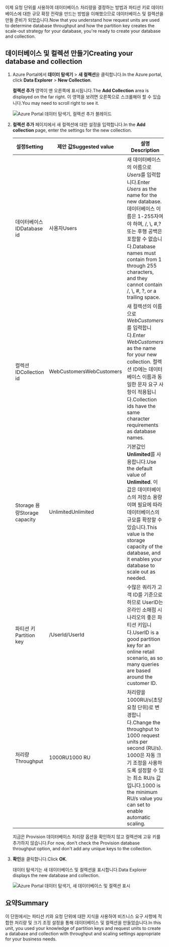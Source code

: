 <span data-ttu-id="8ff99-101">이제 요청 단위를 사용하여 데이터베이스 처리량을 결정하는 방법과 파티션 키로 데이터베이스에 대한 규모 확장 전략을 만드는 방법을 이해했으므로 데이터베이스 및 컬렉션을 만들 준비가 되었습니다.</span><span class="sxs-lookup"><span data-stu-id="8ff99-101">Now that you understand how request units are used to determine database throughput and how the partition key creates the scale-out strategy for your database, you're ready to create your database and collection.</span></span>

## <a name="creating-your-database-and-collection"></a><span data-ttu-id="8ff99-102">데이터베이스 및 컬렉션 만들기</span><span class="sxs-lookup"><span data-stu-id="8ff99-102">Creating your database and collection</span></span>

1. <span data-ttu-id="8ff99-103">Azure Portal에서 **데이터 탐색기** > **새 컬렉션**을 클릭합니다.</span><span class="sxs-lookup"><span data-stu-id="8ff99-103">In the Azure portal, click **Data Explorer** > **New Collection**.</span></span>
    
    <span data-ttu-id="8ff99-104">**컬렉션 추가** 영역이 맨 오른쪽에 표시됩니다.</span><span class="sxs-lookup"><span data-stu-id="8ff99-104">The **Add Collection** area is displayed on the far right.</span></span> <span data-ttu-id="8ff99-105">이 영역을 보려면 오른쪽으로 스크롤해야 할 수 있습니다.</span><span class="sxs-lookup"><span data-stu-id="8ff99-105">You may need to scroll right to see it.</span></span>

    ![Azure Portal 데이터 탐색기, 컬렉션 추가 블레이드](../media/5-create-a-database-and-collection/azure-cosmosdb-data-explorer.png)

2. <span data-ttu-id="8ff99-107">**컬렉션 추가** 페이지에서 새 컬렉션에 대한 설정을 입력합니다.</span><span class="sxs-lookup"><span data-stu-id="8ff99-107">In the **Add collection** page, enter the settings for the new collection.</span></span>

    <span data-ttu-id="8ff99-108">설정</span><span class="sxs-lookup"><span data-stu-id="8ff99-108">Setting</span></span>|<span data-ttu-id="8ff99-109">제안 값</span><span class="sxs-lookup"><span data-stu-id="8ff99-109">Suggested value</span></span>|<span data-ttu-id="8ff99-110">설명</span><span class="sxs-lookup"><span data-stu-id="8ff99-110">Description</span></span>
    ---|---|---
    <span data-ttu-id="8ff99-111">데이터베이스 ID</span><span class="sxs-lookup"><span data-stu-id="8ff99-111">Database id</span></span>|<span data-ttu-id="8ff99-112">사용자</span><span class="sxs-lookup"><span data-stu-id="8ff99-112">Users</span></span>|<span data-ttu-id="8ff99-113">새 데이터베이스의 이름으로 *Users*를 입력합니다.</span><span class="sxs-lookup"><span data-stu-id="8ff99-113">Enter *Users* as the name for the new database.</span></span> <span data-ttu-id="8ff99-114">데이터베이스 이름은 1-255자여야 하며, /, \\, #,? 또는 후행 공백은 포함할 수 없습니다.</span><span class="sxs-lookup"><span data-stu-id="8ff99-114">Database names must contain from 1 through 255 characters, and they cannot contain /, \\, #, ?, or a trailing space.</span></span>
    <span data-ttu-id="8ff99-115">컬렉션 ID</span><span class="sxs-lookup"><span data-stu-id="8ff99-115">Collection id</span></span>|<span data-ttu-id="8ff99-116">WebCustomers</span><span class="sxs-lookup"><span data-stu-id="8ff99-116">WebCustomers</span></span>|<span data-ttu-id="8ff99-117">새 컬렉션의 이름으로 *WebCustomers*를 입력합니다.</span><span class="sxs-lookup"><span data-stu-id="8ff99-117">Enter *WebCustomers* as the name for your new collection.</span></span> <span data-ttu-id="8ff99-118">컬렉션 ID에는 데이터베이스 이름과 동일한 문자 요구 사항이 적용됩니다.</span><span class="sxs-lookup"><span data-stu-id="8ff99-118">Collection ids have the same character requirements as database names.</span></span>
    <span data-ttu-id="8ff99-119">Storage 용량</span><span class="sxs-lookup"><span data-stu-id="8ff99-119">Storage capacity</span></span>| <span data-ttu-id="8ff99-120">Unlimited</span><span class="sxs-lookup"><span data-stu-id="8ff99-120">Unlimited</span></span> |<span data-ttu-id="8ff99-121">기본값인 **Unlimited**를 사용합니다.</span><span class="sxs-lookup"><span data-stu-id="8ff99-121">Use the default value of **Unlimited**.</span></span> <span data-ttu-id="8ff99-122">이 값은 데이터베이스의 저장소 용량이며 필요에 따라 데이터베이스의 규모를 확장할 수 있습니다.</span><span class="sxs-lookup"><span data-stu-id="8ff99-122">This value is the storage capacity of the database, and it enables your database to scale out as needed.</span></span>
    <span data-ttu-id="8ff99-123">파티션 키</span><span class="sxs-lookup"><span data-stu-id="8ff99-123">Partition key</span></span>|<span data-ttu-id="8ff99-124">/UserId</span><span class="sxs-lookup"><span data-stu-id="8ff99-124">/UserId</span></span>|<span data-ttu-id="8ff99-125">수많은 쿼리가 고객 ID를 기준으로 하므로 UserID는 온라인 소매점 시나리오의 좋은 파티션 키입니다.</span><span class="sxs-lookup"><span data-stu-id="8ff99-125">UserID is a good partition key for an online retail scenario, as so many queries are based around the customer ID.</span></span>
    <span data-ttu-id="8ff99-126">처리량</span><span class="sxs-lookup"><span data-stu-id="8ff99-126">Throughput</span></span>|<span data-ttu-id="8ff99-127">1000RU</span><span class="sxs-lookup"><span data-stu-id="8ff99-127">1000 RU</span></span>|<span data-ttu-id="8ff99-128">처리량을 1000RU/s(초당 요청 단위)로 변경합니다.</span><span class="sxs-lookup"><span data-stu-id="8ff99-128">Change the throughput to 1000 request units per second (RU/s).</span></span> <span data-ttu-id="8ff99-129">1000은 자동 크기 조정을 사용하도록 설정할 수 있는 최소 RU/s 값입니다.</span><span class="sxs-lookup"><span data-stu-id="8ff99-129">1000 is the minimum RU/s value you can set to enable automatic scaling.</span></span>
    
    <span data-ttu-id="8ff99-130">지금은 Provision 데이터베이스 처리량 옵션을 확인하지 않고 컬렉션에 고유 키를 추가하지 않습니다.</span><span class="sxs-lookup"><span data-stu-id="8ff99-130">For now, don't check the Provision database throughput option, and don't add any unique keys to the collection.</span></span> 
    
3. <span data-ttu-id="8ff99-131">**확인**을 클릭합니다.</span><span class="sxs-lookup"><span data-stu-id="8ff99-131">Click **OK**.</span></span>

    <span data-ttu-id="8ff99-132">데이터 탐색기는 새 데이터베이스 및 컬렉션을 표시합니다.</span><span class="sxs-lookup"><span data-stu-id="8ff99-132">Data Explorer displays the new database and collection.</span></span>

    ![Azure Portal 데이터 탐색기, 새 데이터베이스 및 컬렉션 표시](../media/5-create-a-database-and-collection/azure-cosmos-db-new-collection.png)

## <a name="summary"></a><span data-ttu-id="8ff99-134">요약</span><span class="sxs-lookup"><span data-stu-id="8ff99-134">Summary</span></span>

<span data-ttu-id="8ff99-135">이 단원에서는 파티션 키와 요청 단위에 대한 지식을 사용하여 비즈니스 요구 사항에 적합한 처리량 및 크기 조정 설정을 통해 데이터베이스 및 컬렉션을 만들었습니다.</span><span class="sxs-lookup"><span data-stu-id="8ff99-135">In this unit, you used your knowledge of partition keys and request units to create a database and collection with throughput and scaling settings appropriate for your business needs.</span></span>